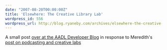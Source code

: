 ```yaml
---
date: "2007-08-20T00:00:00Z"
title: 'Elsewhere: The Creative Library Lab'
wordpress_id: 556
wordpress_url: http://blog.ryaneby.com/archives/elsewhere-the-creative-library-lab/
---
```

A small post <a href="http://www.aadl.org/node/4929">over at the AADL Developer Blog</a> in response to Meredith's <a href="http://meredith.wolfwater.com/wordpress/index.php/2007/08/11/be-the-first-lab/">post on podcasting and creative labs</a>
